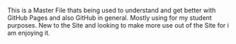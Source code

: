 This is a Master File thats being used to understand and get better with GitHub Pages and also GitHub in general.
Mostly using for my student purposes.
New to the Site and looking to make more use out of the Site for i am enjoying it.
